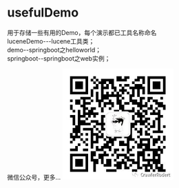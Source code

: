 # usefulDemo<br/>
用于存储一些有用的Demo，每个演示都已工具名称命名<br/>
luceneDemo---lucene工具类；<br/>
demo--springboot之helloworld；<br/>
springboot--springboot之web实例；<br/>

微信公众号，更多...
![](https://github.com/wangshiyu777/usefulDemo/blob/master/%E5%85%AC%E4%BC%97%E5%8F%B7er.jpg)
